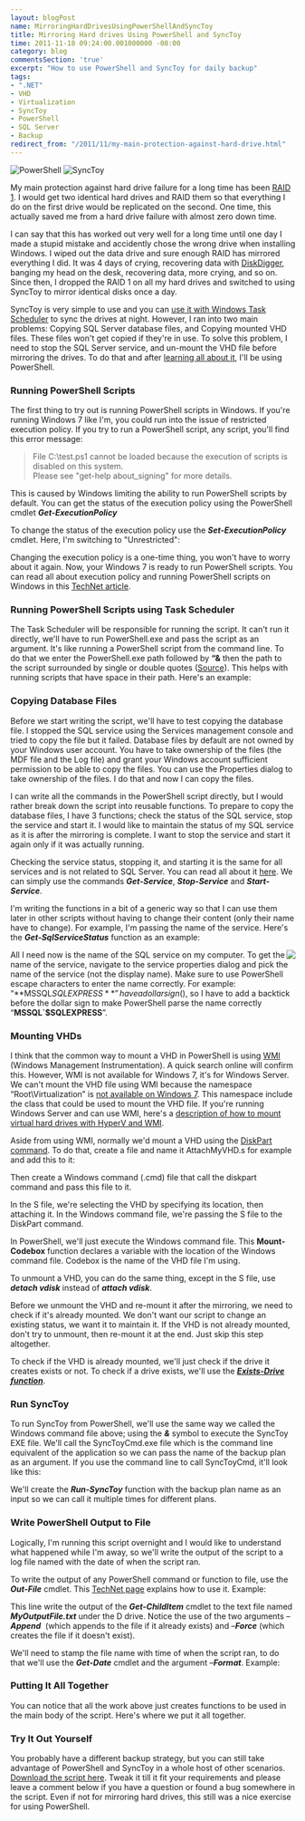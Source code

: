 ```yaml
---
layout: blogPost
name: MirroringHardDrivesUsingPowerShellAndSyncToy
title: Mirroring Hard drives Using PowerShell and SyncToy
time: 2011-11-18 09:24:00.001000000 -08:00
category: blog
commentsSection: 'true'
excerpt: "How to use PowerShell and SyncToy for daily backup"
tags:
- ".NET"
- VHD
- Virtualization
- SyncToy
- PowerShell
- SQL Server
- Backup
redirect_from: "/2011/11/my-main-protection-against-hard-drive.html"
---
```

<img class="imageOnRight" title="PowerShell" src="{{ site.imgFolder_blog }}{{ page.name }}/PowerShellLogo.jpg">
<img class="imageOnRight" title="SyncToy" src="{{ site.imgFolder_blog }}{{ page.name }}/SyncToyLogo.jpg">
  
My main protection against hard drive failure for a long time has been [RAID 1](http://en.wikipedia.org/wiki/Standard_RAID_levels#RAID_1). I would get two identical hard drives and RAID them so that everything I do on the first drive would be replicated on the second. One time, this actually saved me from a hard drive failure with almost zero down time.

I can say that this has worked out very well for a long time until one day I made a stupid mistake and accidently chose the wrong drive when installing Windows. I wiped out the data drive and sure enough RAID has mirrored everything I did. It was 4 days of crying, recovering data with [DiskDigger](http://diskdigger.org/), banging my head on the desk, recovering data, more crying, and so on. Since then, I dropped the RAID 1 on all my hard drives and switched to using SyncToy to mirror identical disks once a day.

SyncToy is very simple to use and you can [use it with Windows Task Scheduler](http://www.pchell.com/support/synctoy.shtml) to sync the drives at night. However, I ran into two main problems: Copying SQL Server database files, and Copying mounted VHD files. These files won't get copied if they're in use. To solve this problem, I need to stop the SQL Server service, and un-mount the VHD file before mirroring the drives. To do that and after [learning all about it](/blog/PowerShellStudyNotes/), I'll be using PowerShell.

### Running PowerShell Scripts

The first thing to try out is running PowerShell scripts in Windows. If you're running Windows 7 like I'm, you could run into the issue of restricted execution policy. If you try to run a PowerShell script, any script, you'll find this error message:  

> File C:\test.ps1 cannot be loaded because the execution of scripts is disabled on this system.  
Please see "get-help about_signing" for more details.

This is caused by Windows limiting the ability to run PowerShell scripts by default. You can get the status of the execution policy using the PowerShell cmdlet **_Get-ExecutionPolicy_**

<script src="https://gist.github.com/AmrEldib/9d8b320ac7052d41ac21.js"></script>  

To change the status of the execution policy use the **_Set-ExecutionPolicy_** cmdlet. Here, I'm switching to "Unrestricted":

<script src="https://gist.github.com/AmrEldib/e54827459976f658bfd9.js"></script>  

Changing the execution policy is a one-time thing, you won't have to worry about it again. Now, your Windows 7 is ready to run PowerShell scripts. You can read all about execution policy and running PowerShell scripts on Windows in this [TechNet article](http://technet.microsoft.com/en-us/library/ee176949.aspx).

### Running PowerShell Scripts using Task Scheduler

The Task Scheduler will be responsible for running the script. It can't run it directly, we'll have to run PowerShell.exe and pass the script as an argument. It's like running a PowerShell script from the command line. To do that we enter the PowerShell.exe path followed by **“&amp;** then the path to the script surrounded by single or double quotes ([Source](http://www.leeholmes.com/blog/2006/05/05/running-powershell-scripts-from-cmd-exe/)). This helps with running scripts that have space in their path. Here's an example:

<script src="https://gist.github.com/AmrEldib/69e497e506991ef80213.js"></script>  

### Copying Database Files

Before we start writing the script, we'll have to test copying the database file. I stopped the SQL service using the Services management console and tried to copy the file but it failed. Database files by default are not owned by your Windows user account. You have to take ownership of the files (the MDF file and the Log file) and grant your Windows account sufficient permission to be able to copy the files. You can use the Properties dialog to take ownership of the files. I do that and now I can copy the files.

I can write all the commands in the PowerShell script directly, but I would rather break down the script into reusable functions. To prepare to copy the database files, I have 3 functions; check the status of the SQL service, stop the service and start it. I would like to maintain the status of my SQL service as it is after the mirroring is complete. I want to stop the service and start it again only if it was actually running.

Checking the service status, stopping it, and starting it is the same for all services and is not related to SQL Server. You can read all about it [here](http://www.computerperformance.co.uk/powershell/powershell_service_start.htm). We can simply use the commands **_Get-Service_**, **_Stop-Service_** and **_Start-Service_**.

I'm writing the functions in a bit of a generic way so that I can use them later in other scripts without having to change their content (only their name have to change). For example, I'm passing the name of the service. Here's the **_Get-SqlServiceStatus_** function as an example:

<script src="https://gist.github.com/AmrEldib/de4e018fe11a98b42a18.js"></script>  

<img style="float: right" src="{{ site.imgFolder_blog }}{{ page.name }}/SqlServicePropertiesWindow.jpg">

All I need now is the name of the SQL service on my computer. To get the name of the service, navigate to the service properties dialog and pick the name of the service (not the display name). Make sure to use PowerShell escape characters to enter the name correctly. For example: “**MSSQL$SQLEXPRESS**” have a dollar sign ($), so I have to add a backtick before the dollar sign to make PowerShell parse the name correctly “**MSSQL`$SQLEXPRESS**”.

### Mounting VHDs

I think that the common way to mount a VHD in PowerShell is using [WMI](http://en.wikipedia.org/wiki/Windows_Management_Instrumentation) (Windows Management Instrumentation). A quick search online will confirm this. However, WMI is not available for Windows 7, it's for Windows Server. We can't mount the VHD file using WMI because the namespace “Root\Virtualization” is [not available on Windows 7](http://social.technet.microsoft.com/Forums/en-US/winserverpowershell/thread/a08ad18f-4b6a-46a0-bd1f-274fbbc5b737). This namespace include the class that could be used to mount the VHD file. If you're running Windows Server and can use WMI, here's a [description of how to mount virtual hard drives with HyperV and WMI](http://blogs.msdn.com/b/virtual_pc_guy/archive/2008/02/01/mounting-a-virtual-hard-disk-with-hyper-v.aspx).

Aside from using WMI, normally we'd mount a VHD using the [DiskPart command](http://www.windows7news.com/2010/01/14/how-to-automatically-attach-vhd-images-in-windows-7/). To do that, create a file and name it AttachMyVHD.s for example and add this to it:  

<script src="https://gist.github.com/AmrEldib/b47cb7552a1c3f0f7b19.js"></script>  

Then create a Windows command (.cmd) file that call the diskpart command and pass this file to it.  

<script src="https://gist.github.com/AmrEldib/d46e8dc1768e7ea1d656.js"></script>  

In the S file, we're selecting the VHD by specifying its location, then attaching it. In the Windows command file, we're passing the S file to the DiskPart command.

In PowerShell, we'll just execute the Windows command file. This **Mount-Codebox** function declares a variable with the location of the Windows command file. Codebox is the name of the VHD file I'm using.  

<script src="https://gist.github.com/AmrEldib/051466db496e139157e7.js"></script>  

To unmount a VHD, you can do the same thing, except in the S file, use **_detach vdisk_** instead of **_attach vdisk_**.

Before we unmount the VHD and re-mount it after the mirroring, we need to check if it's already mounted. We don't want our script to change an existing status, we want it to maintain it. If the VHD is not already mounted, don't try to unmount, then re-mount it at the end. Just skip this step altogether.

To check if the VHD is already mounted, we'll just check if the drive it creates exists or not. To check if a drive exists, we'll use the **_[Exists-Drive function](http://powershell.com/cs/media/p/202.aspx)_**.  

<script src="https://gist.github.com/AmrEldib/344b1f9540712a2bc064.js"></script>  

### Run SyncToy

To run SyncToy from PowerShell, we'll use the same way we called the Windows command file above; using the **_&amp;_** symbol to execute the SyncToy EXE file. We'll call the SyncToyCmd.exe file which is the command line equivalent of the application so we can pass the name of the backup plan as an argument. If you use the command line to call SyncToyCmd, it'll look like this:  

<script src="https://gist.github.com/AmrEldib/e6ae51bdea7072ccce1d.js"></script>

We'll create the **_Run-SyncToy_** function with the backup plan name as an input so we can call it multiple times for different plans.  

<script src="https://gist.github.com/AmrEldib/dd5fbc9b204197435976.js"></script>

### Write PowerShell Output to File

Logically, I'm running this script overnight and I would like to understand what happened while I'm away, so we'll write the output of the script to a log file named with the date of when the script ran.

To write the output of any PowerShell command or function to file, use the **_Out-File_** cmdlet. This [TechNet page](http://technet.microsoft.com/en-us/library/ee176924.aspx) explains how to use it. Example:

<script src="https://gist.github.com/AmrEldib/3581c3aff5aee81dc2f9.js"></script>

This line write the output of the **_Get-ChildItem_** cmdlet to the text file named **_MyOutputFile.txt_** under the D drive. Notice the use of the two arguments –**_Append_**&nbsp; (which appends to the file if it already exists) and –**_Force_** (which creates the file if it doesn't exist).

We'll need to stamp the file name with time of when the script ran, to do that we'll use the **_Get-Date_** cmdlet and the argument –**_Format_**. Example:  

<script src="https://gist.github.com/AmrEldib/4eaa69ac18f22a30d78b.js"></script>

### Putting It All Together

You can notice that all the work above just creates functions to be used in the main body of the script. Here's where we put it all together.

<script src="https://gist.github.com/AmrEldib/e1a12ddee601bd80480c.js"></script>

### Try It Out Yourself

You probably have a different backup strategy, but you can still take advantage of PowerShell and SyncToy in a whole host of other scenarios. [Download the script here](https://gist.github.com/AmrEldib/e1a12ddee601bd80480c/download). Tweak it till it fit your requirements and please leave a comment below if you have a question or found a bug somewhere in the script. Even if not for mirroring hard drives, this still was a nice exercise for using PowerShell.
